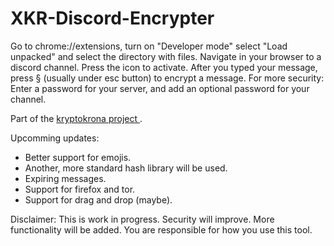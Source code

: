 # XKR-Discord-Encrypter

Go to chrome://extensions, turn on "Developer mode" select "Load unpacked" and select the directory with files. Navigate in your browser to a discord channel. Press the icon to activate. After you typed your message, press § (usually under esc button) to encrypt a message. 
For more security: Enter a password for your server, and add an optional password for your channel. 

Part of the <a href="https://kryptokrona.se"> kryptokrona project </a>.

Upcomming updates:<br/>
<ul> 
<li>Better support for emojis.</li>
<li>Another, more standard hash library will be used.</li>
<li>Expiring messages. </li>
<li>Support for firefox and tor. </li>
<li>Support for drag and drop (maybe).</li>
</ul>

Disclaimer: This is work in progress. Security will improve. More functionality will be added. You are responsible for how you use this tool.
